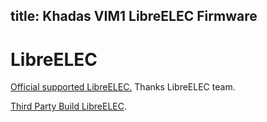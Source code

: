 title: Khadas VIM1 LibreELEC Firmware
---

# LibreELEC
[Official supported LibreELEC.](https://libreelec.tv/downloads_new/khadas-vim/) Thanks LibreELEC team.

[Third Party Build LibreELEC](/vim1/FirmwareThirdparty.html#LibreELEC).
